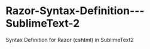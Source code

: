 Razor-Syntax-Definition---SublimeText-2
=======================================

Syntax Definition for Razor (cshtml) in SublimeText2
